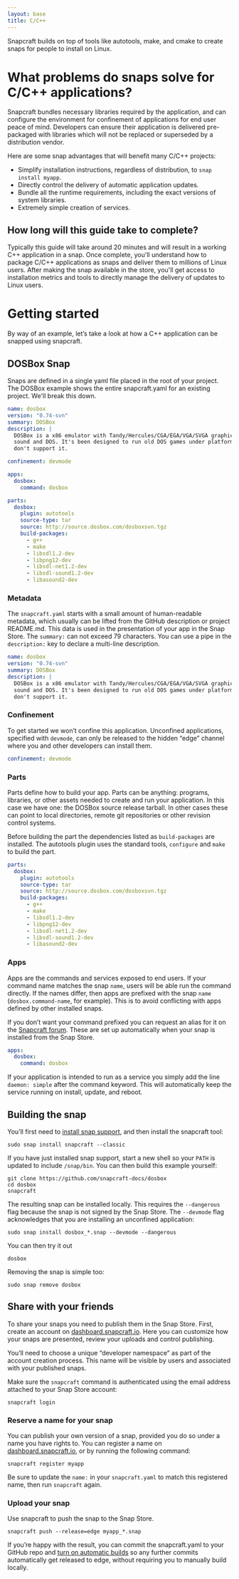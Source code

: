 ```yaml
---
layout: base
title: C/C++
---
```


Snapcraft builds on top of tools like autotools, make, and cmake to create snaps for people to install on Linux.

# What problems do snaps solve for C/C++ applications?

Snapcraft bundles necessary libraries required by the application, and can configure the environment for confinement of applications for end user peace of mind. Developers can ensure their application is delivered pre-packaged with libraries which will not be replaced or superseded by a distribution vendor.

Here are some snap advantages that will benefit many C/C++ projects:

* Simplify installation instructions, regardless of distribution, to `snap install myapp`.
* Directly control the delivery of automatic application updates.
* Bundle all the runtime requirements, including the exact versions of system libraries.
* Extremely simple creation of services.

## How long will this guide take to complete?

Typically this guide will take around 20 minutes and will result in a working C++ application in a snap. Once complete, you'll understand how to package C/C++ applications as snaps and deliver them to millions of Linux users. After making the snap available in the store, you'll get access to installation metrics and tools to directly manage the delivery of updates to Linux users. 

# Getting started

By way of an example, let’s take a look at how a C++ application can be snapped using snapcraft.

## DOSBox Snap

Snaps are defined in a single yaml file placed in the root of your project. The DOSBox example shows the entire snapcraft.yaml for an existing project. We'll break this down.

```yaml
name: dosbox
version: "0.74-svn"
summary: DOSBox
description: |
  DOSBox is a x86 emulator with Tandy/Hercules/CGA/EGA/VGA/SVGA graphics
  sound and DOS. It's been designed to run old DOS games under platforms that
  don't support it.

confinement: devmode

apps:
  dosbox:
    command: dosbox

parts:
  dosbox:
    plugin: autotools
    source-type: tar
    source: http://source.dosbox.com/dosboxsvn.tgz
    build-packages:
      - g++
      - make
      - libsdl1.2-dev
      - libpng12-dev
      - libsdl-net1.2-dev
      - libsdl-sound1.2-dev
      - libasound2-dev

```


### Metadata

The `snapcraft.yaml` starts with a small amount of human-readable metadata, which usually can be lifted from the GitHub description or project README.md. This data is used in the presentation of your app in the Snap Store. The `summary:` can not exceed 79 characters. You can use a pipe in the `description:` key to declare a multi-line description.

```yaml
name: dosbox
version: "0.74-svn"
summary: DOSBox
description: |
  DOSBox is a x86 emulator with Tandy/Hercules/CGA/EGA/VGA/SVGA graphics
  sound and DOS. It's been designed to run old DOS games under platforms that
  don't support it.
```

### Confinement

To get started we won’t confine this application. Unconfined applications, specified with `devmode`, can only be released to the hidden “edge” channel where you and other developers can install them.

```yaml
confinement: devmode
```

### Parts

Parts define how to build your app. Parts can be anything: programs, libraries, or other assets needed to create and run your application. In this case we have one: the DOSBox source release tarball. In other cases these can point to local directories, remote git repositories or other revision control systems.

Before building the part the dependencies listed as `build-packages` are installed. The autotools plugin uses the standard tools, `configure` and `make` to build the part. 

```yaml
parts:
  dosbox:
    plugin: autotools
    source-type: tar
    source: http://source.dosbox.com/dosboxsvn.tgz
    build-packages:
      - g++
      - make
      - libsdl1.2-dev
      - libpng12-dev
      - libsdl-net1.2-dev
      - libsdl-sound1.2-dev
      - libasound2-dev
```

### Apps

Apps are the commands and services exposed to end users. If your command name matches the snap `name`, users will be able run the command directly. If the names differ, then apps are prefixed with the snap `name` (`dosbox.command-name`, for example). This is to avoid conflicting with apps defined by other installed snaps.

If you don’t want your command prefixed you can request an alias for it on the [Snapcraft forum](https://forum.snapcraft.io/t/process-for-reviewing-aliases-auto-connections-and-track-requests/455). These are set up automatically when your snap is installed from the Snap Store.

```yaml
apps:
  dosbox:
    command: dosbox
```

If your application is intended to run as a service you simply add the line `daemon: simple` after the command keyword. This will automatically keep the service running on install, update, and reboot.

## Building the snap

You’ll first need to [install snap support](/core/install), and then install the snapcraft tool:
```
sudo snap install snapcraft --classic
```

If you have just installed snap support, start a new shell so your `PATH` is updated to include `/snap/bin`. You can then build this example yourself:

```
git clone https://github.com/snapcraft-docs/dosbox
cd dosbox
snapcraft
```

The resulting snap can be installed locally. This requires the `--dangerous` flag because the snap is not signed by the Snap Store. The `--devmode` flag acknowledges that you are installing an unconfined application:

```
sudo snap install dosbox_*.snap --devmode --dangerous
```

You can then try it out

```
dosbox
```

Removing the snap is simple too:

```
sudo snap remove dosbox
```


## Share with your friends

To share your snaps you need to publish them in the Snap Store. First, create an account on [dashboard.snapcraft.io](https://dashboard.snapcraft.io/dev/account/). Here you can customize how your snaps are presented, review your uploads and control publishing.

You’ll need to choose a unique “developer namespace” as part of the account creation process. This name will be visible by users and associated with your published snaps.

Make sure the `snapcraft` command is authenticated using the email address attached to your Snap Store account:

```
snapcraft login
```

### Reserve a name for your snap

You can publish your own version of a snap, provided you do so under a name you have rights to. You can register a name on [dashboard.snapcraft.io](https://dashboard.snapcraft.io/register-snap/), or by running the following command:

```
snapcraft register myapp
```

Be sure to update the `name:` in your `snapcraft.yaml` to match this registered name, then run `snapcraft` again.

### Upload your snap

Use snapcraft to push the snap to the Snap Store.

```
snapcraft push --release=edge myapp_*.snap
```

If you’re happy with the result, you can commit the snapcraft.yaml to your GitHub repo and [turn on automatic builds](https://build.snapcraft.io) so any further commits automatically get released to edge, without requiring you to manually build locally.


<!--
## Next steps

Congratulations, you have an app in edge ready to share with other developers.

Want to learn more? Continue on to learn how to get your app ready for a wider audience.
-->
